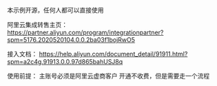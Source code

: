 本示例开源，任何人都可以直接使用

阿里云集成转售主页：
https://partner.aliyun.com/program/integrationpartner?spm=5176.2020520104.0.0.2ba03f1bojRwO5


接入文档：
https://help.aliyun.com/document_detail/91911.html?spm=a2c4g.91913.0.0.97d865bahUSJ8q



使用前提：
主账号必须是阿里云虚商客户
开通不收费，但是需要走一个流程

